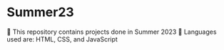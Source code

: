 # Summer23
📌 This repository contains projects done in Summer 2023
📌 Languages used are: HTML, CSS, and JavaScript
